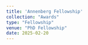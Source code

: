 ```yaml
---
title: 'Annenberg Fellowship'
collection: "Awards"
type: "Fellowship"
venue: "PhD Fellowship"
date: 2025-02-20
---
```

